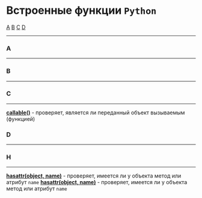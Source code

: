 # Встроенные функции `Python`
[A](#A) [B](#B) [C](#C) [D](#D)
***

### A
***


### B
***



### C
***
**[callable()](_встроенные%20функции%20Python.md#callable)** - проверяет, является ли переданный объект вызываемым (функцией)


### D
***


### H
***
**[hasattr(object, name)](_встроенные%20функции%20Python.md#hasattr%20object%20name)** - проверяет, имеется ли у объекта метод или атрибут `name`
**[hasattr(object, name)](_встроенные%20функции%20Python.md#hasattr%20object%20name)** - проверяет, имеется ли у объекта метод или атрибут `name`


